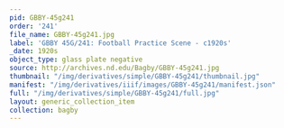 ```yaml
---
pid: GBBY-45g241
order: '241'
file_name: GBBY-45g241.jpg
label: 'GBBY 45G/241: Football Practice Scene - c1920s'
_date: 1920s
object_type: glass plate negative
source: http://archives.nd.edu/Bagby/GBBY-45g241.jpg
thumbnail: "/img/derivatives/simple/GBBY-45g241/thumbnail.jpg"
manifest: "/img/derivatives/iiif/images/GBBY-45g241/manifest.json"
full: "/img/derivatives/simple/GBBY-45g241/full.jpg"
layout: generic_collection_item
collection: bagby
---
```

